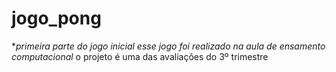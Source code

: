 # jogo_pong
**primeira parte do jogo inicial*
_esse jogo foi realizado na aula de ensamento computacional_
o projeto é uma das avaliações do 3º trimestre
